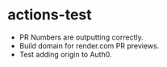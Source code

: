 # actions-test

- PR Numbers are outputting correctly.
- Build domain for render.com PR previews.
- Test adding origin to Auth0.
